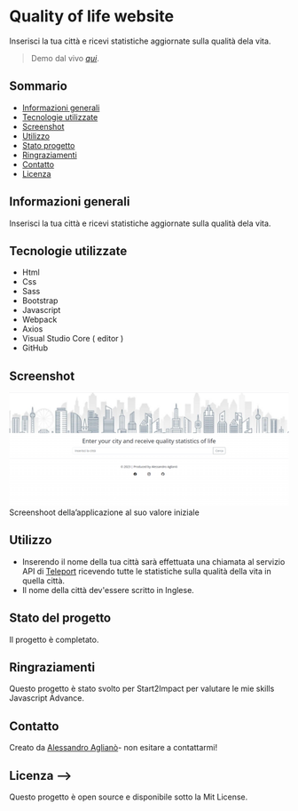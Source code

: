 # Quality of life website

Inserisci la tua città e ricevi statistiche aggiornate sulla qualità dela vita.

> Demo dal vivo [_qui_](https://qualityoflife-alessandroagliano.netlify.app/). <!-- Se hai il progetto ospitato da qualche parte, includi il link qui. -->

## Sommario

- [Informazioni generali](#informazioni-generali)
- [Tecnologie utilizzate](#tecnologie-utilizzate)
- [Screenshot](#screenshot)
- [Utilizzo](#utilizzo)
- [Stato progetto](#stato-progetto)
- [Ringraziamenti](#riconoscimenti)
- [Contatto](#contatto)
- [Licenza](#licenza)

## Informazioni generali

Inserisci la tua città e ricevi statistiche aggiornate sulla qualità dela vita.

## Tecnologie utilizzate

- Html
- Css
- Sass
- Bootstrap
- Javascript
- Webpack
- Axios
- Visual Studio Core ( editor )
- GitHub

## Screenshot

<img src="./QualityOfLife-S2I/img/homepage.png">
Screenshoot della’applicazione al suo valore iniziale

## Utilizzo

- Inserendo il nome della tua città sarà effettuata una chiamata al servizio API di [Teleport](https://developers.teleport.org/) ricevendo tutte le statistiche sulla qualità della vita in quella città.
- Il nome della città dev'essere scritto in Inglese.

## Stato del progetto

Il progetto è completato.

## Ringraziamenti

Questo progetto è stato svolto per Start2Impact per valutare le mie skills Javascript Advance.

## Contatto

Creato da [Alessandro Aglianò](https://alessandroagliano.github.io/)- non esitare a contattarmi!

## Licenza -->

Questo progetto è open source e disponibile sotto la Mit License.
